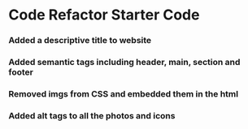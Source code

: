 # Code Refactor Starter Code

### Added a descriptive title to website
### Added semantic tags including header, main, section and footer
### Removed imgs from CSS and embedded them in the html
### Added alt tags to all the photos and icons

